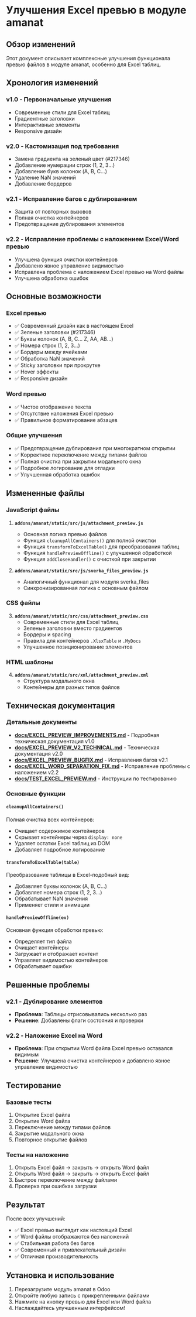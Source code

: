 # Улучшения Excel превью в модуле amanat

## Обзор изменений

Этот документ описывает комплексные улучшения функционала превью файлов в модуле amanat, особенно для Excel таблиц.

## Хронология изменений

### v1.0 - Первоначальные улучшения
- Современные стили для Excel таблиц
- Градиентные заголовки
- Интерактивные элементы
- Responsive дизайн

### v2.0 - Кастомизация под требования
- Замена градиента на зеленый цвет (#217346)
- Добавление нумерации строк (1, 2, 3...)
- Добавление букв колонок (A, B, C...)
- Удаление NaN значений
- Добавление бордеров

### v2.1 - Исправление багов с дублированием
- Защита от повторных вызовов
- Полная очистка контейнеров
- Предотвращение дублирования элементов

### v2.2 - Исправление проблемы с наложением Excel/Word превью
- Улучшена функция очистки контейнеров
- Добавлено явное управление видимостью
- Исправлена проблема с наложением Excel превью на Word файлы
- Улучшена обработка ошибок

## Основные возможности

### Excel превью
- ✅ Современный дизайн как в настоящем Excel
- ✅ Зеленые заголовки (#217346)
- ✅ Буквы колонок (A, B, C... Z, AA, AB...)
- ✅ Номера строк (1, 2, 3...)
- ✅ Бордеры между ячейками
- ✅ Обработка NaN значений
- ✅ Sticky заголовки при прокрутке
- ✅ Hover эффекты
- ✅ Responsive дизайн

### Word превью
- ✅ Чистое отображение текста
- ✅ Отсутствие наложения Excel превью
- ✅ Правильное форматирование абзацев

### Общие улучшения
- ✅ Предотвращение дублирования при многократном открытии
- ✅ Корректное переключение между типами файлов
- ✅ Полная очистка при закрытии модального окна
- ✅ Подробное логирование для отладки
- ✅ Улучшенная обработка ошибок

## Измененные файлы

### JavaScript файлы
1. **`addons/amanat/static/src/js/attachment_preview.js`**
   - Основная логика превью файлов
   - Функция `cleanupAllContainers()` для полной очистки
   - Функция `transformToExcelTable()` для преобразования таблиц
   - Функция `handlePreviewOffline()` с улучшенной обработкой
   - Функция `addCloseHandler()` с очисткой при закрытии

2. **`addons/amanat/static/src/js/sverka_files_preview.js`**
   - Аналогичный функционал для модуля sverka_files
   - Синхронизированная логика с основным файлом

### CSS файлы
3. **`addons/amanat/static/src/css/attachment_preview.css`**
   - Современные стили для Excel таблиц
   - Зеленые заголовки вместо градиентов
   - Бордеры и spacing
   - Правила для контейнеров `.XlsxTable` и `.MyDocs`
   - Улучшенное позиционирование элементов

### HTML шаблоны
4. **`addons/amanat/static/src/xml/attachment_preview.xml`**
   - Структура модального окна
   - Контейнеры для разных типов файлов

## Техническая документация

### Детальные документы
- **[docs/EXCEL_PREVIEW_IMPROVEMENTS.md](docs/EXCEL_PREVIEW_IMPROVEMENTS.md)** - Подробная техническая документация v1.0
- **[docs/EXCEL_PREVIEW_V2_TECHNICAL.md](docs/EXCEL_PREVIEW_V2_TECHNICAL.md)** - Техническая документация v2.0  
- **[docs/EXCEL_PREVIEW_BUGFIX.md](docs/EXCEL_PREVIEW_BUGFIX.md)** - Исправления багов v2.1
- **[docs/EXCEL_WORD_SEPARATION_FIX.md](docs/EXCEL_WORD_SEPARATION_FIX.md)** - Исправление проблемы с наложением v2.2
- **[docs/TEST_EXCEL_PREVIEW.md](docs/TEST_EXCEL_PREVIEW.md)** - Инструкции по тестированию

### Основные функции

#### `cleanupAllContainers()`
Полная очистка всех контейнеров:
- Очищает содержимое контейнеров
- Скрывает контейнеры через `display: none`
- Удаляет остатки Excel таблиц из DOM
- Добавляет подробное логирование

#### `transformToExcelTable(table)`
Преобразование таблицы в Excel-подобный вид:
- Добавляет буквы колонок (A, B, C...)
- Добавляет номера строк (1, 2, 3...)
- Обрабатывает NaN значения
- Применяет стили и анимации

#### `handlePreviewOffline(ev)`
Основная функция обработки превью:
- Определяет тип файла
- Очищает контейнеры
- Загружает и отображает контент
- Управляет видимостью контейнеров
- Обрабатывает ошибки

## Решенные проблемы

### v2.1 - Дублирование элементов
- **Проблема**: Таблицы отрисовывались несколько раз
- **Решение**: Добавлены флаги состояния и проверки

### v2.2 - Наложение Excel на Word
- **Проблема**: При открытии Word файла Excel превью оставался видимым
- **Решение**: Улучшена очистка контейнеров и добавлено явное управление видимостью

## Тестирование

### Базовые тесты
1. Открытие Excel файла
2. Открытие Word файла
3. Переключение между типами файлов
4. Закрытие модального окна
5. Повторное открытие файлов

### Тесты на наложение
1. Открыть Excel файл → закрыть → открыть Word файл
2. Открыть Word файл → закрыть → открыть Excel файл
3. Быстрое переключение между файлами
4. Проверка при ошибках загрузки

## Результат

После всех улучшений:
- ✅ Excel превью выглядит как настоящий Excel
- ✅ Word файлы отображаются без наложений
- ✅ Стабильная работа без багов
- ✅ Современный и привлекательный дизайн
- ✅ Отличная производительность

## Установка и использование

1. Перезагрузите модуль amanat в Odoo
2. Откройте любую запись с прикрепленными файлами
3. Нажмите на кнопку превью для Excel или Word файла
4. Наслаждайтесь улучшенным интерфейсом! 